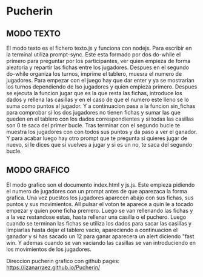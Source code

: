 # Pucherin
 
MODO TEXTO
------------
El modo texto es el fichero texto.js y funciona con nodejs. Para escribir en la terminal utiliza prompt-sync.
Este esta formado por dos do-while el primero para preguntar por los participantes, ver quien empieza de forma aleatoria y repartir las fichas entre los jugadores.
Despues en el segundo do-while organiza los turnos, imprime el tablero, muesra el numero de jugadores. Para empezar con el juego hay que dar enter y ya se mostrarian 
los turnos dependiendo de lso jugadores y quien empieza primero. Despues se ejecuta la funcion jugar que es la que resta las fichas, introduce los dados y rellena las
casillas y en el caso de que el numero este lleno se lo suma como puntos al jugador. Y a continuacion pasa a la funcion sin_fichas para comprobar si los dos jugadores 
no tienen fichas y sumar las que queden en el tablero con los dados correspondientes y si  todas las casillas son 0 te saca del primer bucle.
Tras terminar con el segundo bucle te muestra los jugadores con con todos sus puntos y da paso a ver el ganador.
Y para acabar luego hay otro prompt que te pregunta si quieres jugar de nuevo, si le dices que si vuelves a jugar y si es un no, te saca del segundo bucle.

MODO GRAFICO
------------
El modo grafico son el documento index.html y js.js. Este empieza pidiendo el numero de jugadores con un prompt antes de que aparezaca la forma grafica. Una vez puestos los jugadores aparecen abajo con sus fichas, sus puntos y sus movimientos. All pulsar el voton te aparece a quin le a tocado empezar y quien pone ficha premero. Luego se van rellenando las fichas y a la vez restandose estas, hasta rellenar una casilla o el puchero. Luego cuando se terminan las fichas se utiliza los dados para sacar las casillas y limpiarlas hasta dejar el tablero vacio, apareciendo a continuacion el ganador y si has sacado un 12 para ganar aparecera un alert diciendo "fast win. Y ademas cuando se van vaciando las casillas se van introduciendo en los movimientos de los jugadores.

Direccion pucherin grafico con github pages:
https://izanarraez.github.io/Pucherin/
